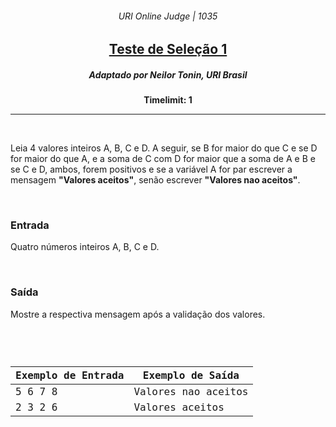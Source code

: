 <h6 align="center">URI Online Judge | 1035</h6>
<h2 align="center">
  <a href="https://www.urionlinejudge.com.br/judge/pt/problems/view/1035">
    Teste de Seleção 1
  </a>
</h2>
<h5 align="center">Adaptado por Neilor Tonin, URI  Brasil</h5>
<p align="center"><b>Timelimit: 1</b></p>
<hr>
<br>
<p>
  Leia 4 valores inteiros A, B, C e D. A seguir, se B for maior do que C e se D for maior do que A, e a soma de C com D for maior que a soma de A e B e se C e D, ambos, forem positivos e se a variável A for par escrever a mensagem <b>"Valores aceitos"</b>, senão escrever <b>"Valores nao aceitos"</b>.
</p>
<br>
<h3>Entrada</h3>
<p>
  Quatro números inteiros A, B, C e D.
</p>
<br>
<h3>Saída</h3>
<p>
  Mostre a respectiva mensagem após a validação dos valores.
</p>
<br>
<code>
  <table width="100%">
    <thead>
      <th>Exemplo de Entrada</th>
      <th>Exemplo de Saída</th>
    </thead>
    <tbody>
      <tr>
        <td>5 6 7 8</td>
        <td>Valores nao aceitos</td>
      </tr>
      <tr>
        <td>2 3 2 6</td>
        <td>Valores aceitos</td>
      </tr>
    </tbody>
  </table>
</code>